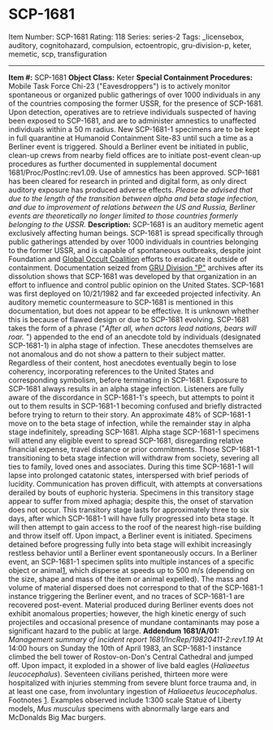 # SCP-1681
Item Number: SCP-1681
Rating: 118
Series: series-2
Tags: _licensebox, auditory, cognitohazard, compulsion, ectoentropic, gru-division-p, keter, memetic, scp, transfiguration

---

**Item #:** SCP-1681
**Object Class:** Keter
**Special Containment Procedures:** Mobile Task Force Chi-23 ("Eavesdroppers") is to actively monitor spontaneous or organized public gatherings of over 1000 individuals in any of the countries composing the former USSR, for the presence of SCP-1681. Upon detection, operatives are to retrieve individuals suspected of having been exposed to SCP-1681, and are to administer amnestics to unaffected individuals within a 50 m radius. New SCP-1681-1 specimens are to be kept in full quarantine at Humanoid Containment Site-83 until such a time as a Berliner event is triggered.
Should a Berliner event be initiated in public, clean-up crews from nearby field offices are to initiate post-event clean-up procedures as further documented in supplemental document 1681/Proc/PostInc:rev1.09. Use of amnestics has been approved.
SCP-1681 has been cleared for research in printed and digital form, as only direct auditory exposure has produced adverse effects.
_Please be advised that due to the length of the transition between alpha and beta stage infection, and due to improvement of relations between the US and Russia, Berliner events are theoretically no longer limited to those countries formerly belonging to the USSR._
**Description:** SCP-1681 is an auditory memetic agent exclusively affecting human beings. SCP-1681 is spread specifically through public gatherings attended by over 1000 individuals in countries belonging to the former USSR, and is capable of spontaneous outbreaks, despite joint Foundation and [Global Occult Coalition](http://www.scp-wiki.net/goc-hub-page) efforts to eradicate it outside of containment. Documentation seized from [GRU Division "P"](http://www.scp-wiki.net/incident-0401-42-iii-chornobylska-katastrofa) archives after its dissolution shows that SCP-1681 was developed by that organization in an effort to influence and control public opinion on the United States. SCP-1681 was first deployed on 10/21/1982 and far exceeded projected infectivity. An auditory memetic countermeasure to SCP-1681 is mentioned in this documentation, but does not appear to be effective. It is unknown whether this is because of flawed design or due to SCP-1681 evolving.
SCP-1681 takes the form of a phrase ("_After all, when actors lead nations, bears will roar._ ") appended to the end of an anecdote told by individuals (designated SCP-1681-1) in alpha stage of infection. These anecdotes themselves are not anomalous and do not show a pattern to their subject matter. Regardless of their content, host anecdotes eventually begin to lose coherency, incorporating references to the United States and corresponding symbolism, before terminating in SCP-1681. Exposure to SCP-1681 always results in an alpha stage infection. Listeners are fully aware of the discordance in SCP-1681-1's speech, but attempts to point it out to them results in SCP-1681-1 becoming confused and briefly distracted before trying to return to their story.
An approximate 48% of SCP-1681-1 move on to the beta stage of infection, while the remainder stay in alpha stage indefinitely, spreading SCP-1681. Alpha stage SCP-1681-1 specimens will attend any eligible event to spread SCP-1681, disregarding relative financial expense, travel distance or prior commitments.
Those SCP-1681-1 transitioning to beta stage infection will withdraw from society, severing all ties to family, loved ones and associates. During this time SCP-1681-1 will lapse into prolonged catatonic states, interspersed with brief periods of lucidity. Communication has proven difficult, with attempts at conversations derailed by bouts of euphoric hysteria. Specimens in this transitory stage appear to suffer from mixed aphagia; despite this, the onset of starvation does not occur.
This transitory stage lasts for approximately three to six days, after which SCP-1681-1 will have fully progressed into beta stage. It will then attempt to gain access to the roof of the nearest high-rise building and throw itself off. Upon impact, a Berliner event is initiated. Specimens detained before progressing fully into beta stage will exhibit increasingly restless behavior until a Berliner event spontaneously occurs.
In a Berliner event, an SCP-1681-1 specimen splits into multiple instances of a specific object or animal[1](javascript:;), which disperse at speeds up to 500 m/s (depending on the size, shape and mass of the item or animal expelled). The mass and volume of material dispersed does not correspond to that of the SCP-1681-1 instance triggering the Berliner event, and no traces of SCP-1681-1 are recovered post-event. Material produced during Berliner events does not exhibit anomalous properties; however, the high kinetic energy of such projectiles and occasional presence of mundane contaminants may pose a significant hazard to the public at large.
**Addendum 1681/A/01:**
_Management summary of incident report 1681/IncRep/19820411-2:rev1.19_
At 14:00 hours on Sunday the 10th of April 1983, an SCP-1681-1 instance climbed the bell tower of Rostov-on-Don's Central Cathedral and jumped off. Upon impact, it exploded in a shower of live bald eagles (_Haliaeetus leucocephalus_). Seventeen civilians perished, thirteen more were hospitalized with injuries stemming from severe blunt force trauma and, in at least one case, from involuntary ingestion of _Haliaeetus leucocephalus_.
Footnotes
[1](javascript:;). Examples observed include 1:300 scale Statue of Liberty models, _Mus musculus_ specimens with abnormally large ears and McDonalds Big Mac burgers.